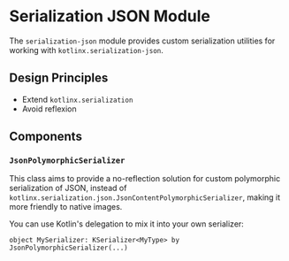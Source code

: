 # Serialization JSON Module

The `serialization-json` module provides custom serialization utilities for working with `kotlinx.serialization-json`. 

## Design Principles

- Extend `kotlinx.serialization`
- Avoid reflexion

## Components

### `JsonPolymorphicSerializer`

This class aims to provide a no-reflection solution for custom polymorphic serialization of JSON, 
instead of `kotlinx.serialization.json.JsonContentPolymorphicSerializer`, making it more friendly to native images.

You can use Kotlin's delegation to mix it into your own serializer:

```
object MySerializer: KSerializer<MyType> by JsonPolymorphicSerializer(...)
```